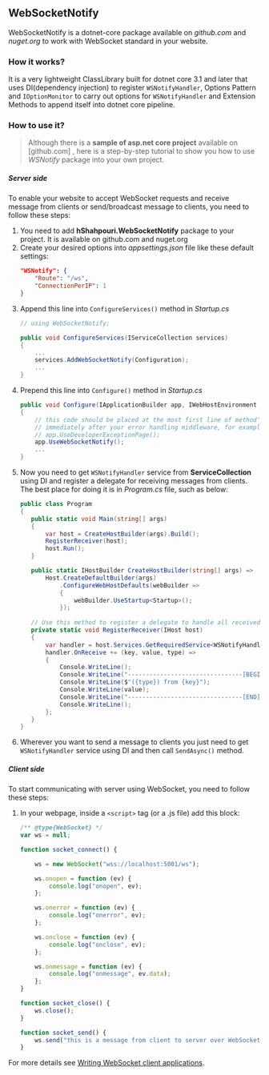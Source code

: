 ﻿## WebSocketNotify

WebSocketNotify is a dotnet-core package available on _github.com_ and _nuget.org_ to work with WebSocket standard in your website.


### How it works?

It is a very lightweight ClassLibrary built for dotnet core 3.1 and later that uses DI(dependency injection) to register `WSNotifyHandler`, Options Pattern and `IOptionMonitor` to carry out options for `WSNotifyHandler` and Extension Methods to append itself into dotnet core pipeline.

### How to use it?

> Although there is a **sample of asp.net core project** available on [github.com] , here is a step-by-step
> tutorial to show you how to use _WSNotify_ package into your own project.

##### Server side
To enable your website to accept WebSocket requests and receive message from clients or send/broadcast message
to clients, you need to follow these steps:

1. You need to add **hShahpouri.WebSocketNotify** package to your project. It is available on github.com and nuget.org
2. Create your desired options into _appsettings.json_ file like these default settings:
   ```json
   "WSNotify": {
       "Route": "/ws",
       "ConnectionPerIP": 1
   }
   ```
3. Append this line into `ConfigureServices()` method in _Startup.cs_
   ```c#
   // using WebSocketNotify;
   
   public void ConfigureServices(IServiceCollection services)
   {
       ...
       services.AddWebSocketNotify(Configuration);
       ...
   }
   ```
4. Prepend this line into `Configure()` method in _Startup.cs_
   ```c#
   public void Configure(IApplicationBuilder app, IWebHostEnvironment env)
   {
       // this code should be placed at the most first line of method's body or
       // immediately after your error handling middleware, for example:
       // app.UseDeveloperExceptionPage();
       app.UseWebSocketNotify();
       ...
   }
   ```
5. Now you need to get `WSNotifyHandler` service from **ServiceCollection** using DI and register a delegate for receiving messages from clients. The best place for doing it is in _Program.cs_ file, such as below:
   ```c#
   public class Program
   {
      public static void Main(string[] args)
      {
          var host = CreateHostBuilder(args).Build();
          RegisterReceiver(host);
          host.Run();
      }

      public static IHostBuilder CreateHostBuilder(string[] args) =>
          Host.CreateDefaultBuilder(args)
              .ConfigureWebHostDefaults(webBuilder =>
              {
                  webBuilder.UseStartup<Startup>();
              });
      
      // Use this method to register a delegate to handle all received messages
      private static void RegisterReceiver(IHost host)
      {
          var handler = host.Services.GetRequiredService<WSNotifyHandler>();
          handler.OnReceive += (key, value, type) =>
          {
              Console.WriteLine();
              Console.WriteLine("--------------------------------[BEGIN]");
              Console.WriteLine($"({type}) from {key}");
              Console.WriteLine(value);
              Console.WriteLine("--------------------------------[END]");
              Console.WriteLine();
          };
      }
   }
   ```
6. Wherever you want to send a message to clients you just need to get `WSNotifyHandler` service using DI and then call `SendAsync()` method.

##### Client side
To start communicating with server using WebSocket, you need to follow these steps:

1. In your webpage, inside a `<script>` tag (or a .js file) add this block:
    ```javascript
    /** @type{WebSocket} */
    var ws = null;
    
    function socket_connect() {

        ws = new WebSocket("wss://localhost:5001/ws");

        ws.onopen = function (ev) {
            console.log("onopen", ev);
        };

        ws.onerror = function (ev) {
            console.log("onerror", ev);
        };

        ws.onclose = function (ev) {
            console.log("onclose", ev);
        };

        ws.onmessage = function (ev) {
            console.log("onmessage", ev.data);
        };
    }

    function socket_close() {
        ws.close();
    }

    function socket_send() {
        ws.send("this is a message from client to server over WebSocket");
    }
    ```

For more details see [Writing WebSocket client applications](https://developer.mozilla.org/en-US/docs/Web/API/WebSockets_API/Writing_WebSocket_client_applications).
